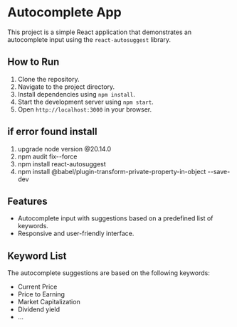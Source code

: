 # Autocomplete App

This project is a simple React application that demonstrates an autocomplete input using the `react-autosuggest` library.

## How to Run

1. Clone the repository.
2. Navigate to the project directory.
3. Install dependencies using `npm install`.
4. Start the development server using `npm start`.
5. Open `http://localhost:3000` in your browser.

## if error found install 
1. upgrade node version @20.14.0
2. npm audit fix--force
3. npm install react-autosuggest
4. npm install  @babel/plugin-transform-private-property-in-object --save-dev


## Features

- Autocomplete input with suggestions based on a predefined list of keywords.
- Responsive and user-friendly interface.

## Keyword List

The autocomplete suggestions are based on the following keywords:
- Current Price
- Price to Earning
- Market Capitalization
- Dividend yield
- ...
